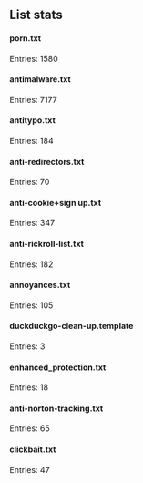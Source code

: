 ## List stats
#### porn.txt
Entries: 1580 <br> 
#### antimalware.txt
Entries: 7177 <br> 
#### antitypo.txt
Entries: 184 <br> 
#### anti-redirectors.txt
Entries: 70 <br> 
#### anti-cookie+sign up.txt
Entries: 347 <br> 
#### anti-rickroll-list.txt
Entries: 182 <br> 
#### annoyances.txt
Entries: 105 <br> 
#### duckduckgo-clean-up.template
Entries: 3 <br> 
#### enhanced_protection.txt
Entries: 18 <br> 
#### anti-norton-tracking.txt
Entries: 65 <br> 
#### clickbait.txt
Entries: 47 <br> 
